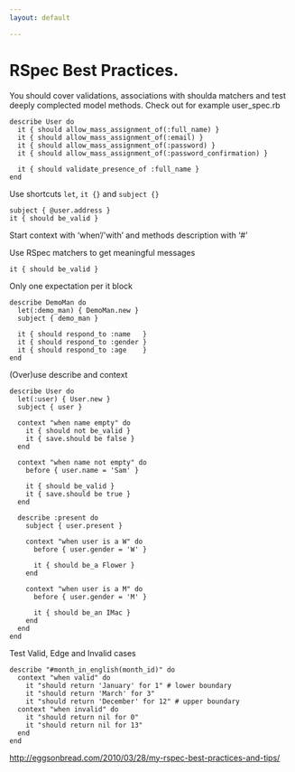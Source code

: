 ```yaml
---
layout: default

---
```


# RSpec Best Practices.

You should cover validations, associations with shoulda matchers and test deeply
complected model methods.
Check out for example user_spec.rb

    describe User do
      it { should allow_mass_assignment_of(:full_name) }
      it { should allow_mass_assignment_of(:email) }
      it { should allow_mass_assignment_of(:password) }
      it { should allow_mass_assignment_of(:password_confirmation) }

      it { should validate_presence_of :full_name }
    end


Use shortcuts `let`, `it {}` and `subject {}`

    subject { @user.address }
    it { should be_valid }


Start context with ‘when’/'with’ and methods description with ‘#’

Use RSpec matchers to get meaningful messages

    it { should be_valid }


Only one expectation per it block

    describe DemoMan do
      let(:demo_man) { DemoMan.new }
      subject { demo_man }

      it { should respond_to :name   }
      it { should respond_to :gender }
      it { should respond_to :age    }
    end


(Over)use describe and context

    describe User do
      let(:user) { User.new }
      subject { user }

      context "when name empty" do
        it { should not be_valid }
        it { save.should be false }
      end

      context "when name not empty" do
        before { user.name = 'Sam' }

        it { should be_valid }
        it { save.should be true }
      end

      describe :present do
        subject { user.present }

        context "when user is a W" do
          before { user.gender = 'W' }

          it { should be_a Flower }
        end

        context "when user is a M" do
          before { user.gender = 'M' }

          it { should be_an IMac }
        end
      end
    end


Test Valid, Edge and Invalid cases

    describe "#month_in_english(month_id)" do
      context "when valid" do
        it "should return 'January' for 1" # lower boundary
        it "should return 'March' for 3"
        it "should return 'December' for 12" # upper boundary
      context "when invalid" do
        it "should return nil for 0"
        it "should return nil for 13"
      end
    end

http://eggsonbread.com/2010/03/28/my-rspec-best-practices-and-tips/
